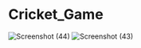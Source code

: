 # Cricket_Game
![Screenshot (44)](https://github.com/Farukh7/Cricket_Game/assets/84499880/cb713f20-d0a4-46bb-bffa-5e89b7c052ec)
![Screenshot (43)](https://github.com/Farukh7/Cricket_Game/assets/84499880/0db5a7f1-6928-4140-9360-9463fcad0978)
